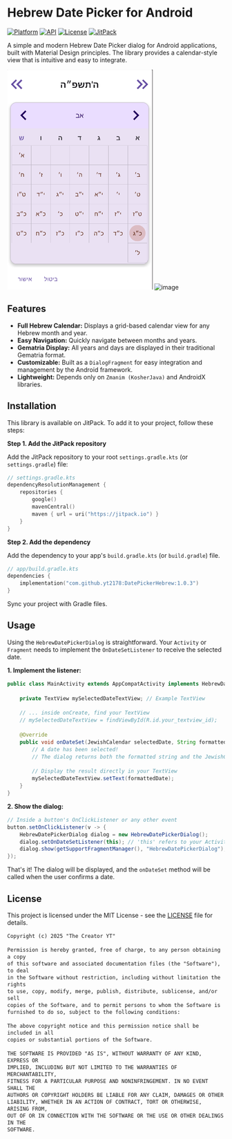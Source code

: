 # Hebrew Date Picker for Android

[![Platform](https://img.shields.io/badge/platform-Android-green.svg)](https://www.android.com)
[![API](https://img.shields.io/badge/API-19%2B-brightgreen.svg?style=flat)](https://android-arsenal.com/api?level=19)
[![License](https://img.shields.io/badge/License-MIT-blue.svg)](https://opensource.org/licenses/MIT)
[![JitPack](https://jitpack.io/v/yt2178/DatePickerHebrew.svg)](https://jitpack.io/#yt2178/DatePickerHebrew)

A simple and modern Hebrew Date Picker dialog for Android applications, built with Material Design principles. The library provides a calendar-style view that is intuitive and easy to integrate.

![HebrewDatePicker Screenshot](https://github.com/yt2178/DatePickerHebrew/blob/master/screenshot.png)
<img width="480" height="854" alt="image" src="https://github.com/user-attachments/assets/33bf8ad4-7834-41c1-89d4-f4064465108f" />


## Features

- **Full Hebrew Calendar:** Displays a grid-based calendar view for any Hebrew month and year.
- **Easy Navigation:** Quickly navigate between months and years.
- **Gematria Display:** All years and days are displayed in their traditional Gematria format.
- **Customizable:** Built as a `DialogFragment` for easy integration and management by the Android framework.
- **Lightweight:** Depends only on `Zmanim (KosherJava)` and AndroidX libraries.

## Installation

This library is available on JitPack. To add it to your project, follow these steps:

**Step 1. Add the JitPack repository**

Add the JitPack repository to your root `settings.gradle.kts` (or `settings.gradle`) file:

```kotlin
// settings.gradle.kts
dependencyResolutionManagement {
    repositories {
        google()
        mavenCentral()
        maven { url = uri("https://jitpack.io") }
    }
}
```

**Step 2. Add the dependency**

Add the dependency to your app's `build.gradle.kts` (or `build.gradle`) file. 

```kotlin
// app/build.gradle.kts
dependencies {
    implementation("com.github.yt2178:DatePickerHebrew:1.0.3")
}
```

Sync your project with Gradle files.

## Usage

Using the `HebrewDatePickerDialog` is straightforward. Your `Activity` or `Fragment` needs to implement the `OnDateSetListener` to receive the selected date.

**1. Implement the listener:**
```java
public class MainActivity extends AppCompatActivity implements HebrewDatePickerDialog.OnDateSetListener {
    
    private TextView mySelectedDateTextView; // Example TextView
    
    // ... inside onCreate, find your TextView
    // mySelectedDateTextView = findViewById(R.id.your_textview_id);

    @Override
    public void onDateSet(JewishCalendar selectedDate, String formattedDate) {
        // A date has been selected!
        // The dialog returns both the formatted string and the JewishCalendar object.
        
        // Display the result directly in your TextView
        mySelectedDateTextView.setText(formattedDate);
    }
}
```

**2. Show the dialog:**
```java
// Inside a button's OnClickListener or any other event
button.setOnClickListener(v -> {
    HebrewDatePickerDialog dialog = new HebrewDatePickerDialog();
    dialog.setOnDateSetListener(this); // 'this' refers to your Activity/Fragment
    dialog.show(getSupportFragmentManager(), "HebrewDatePickerDialog");
});
```

That's it! The dialog will be displayed, and the `onDateSet` method will be called when the user confirms a date.

## License

This project is licensed under the MIT License - see the [LICENSE](LICENSE) file for details.

```
Copyright (c) 2025 "The Creator YT"

Permission is hereby granted, free of charge, to any person obtaining a copy
of this software and associated documentation files (the "Software"), to deal
in the Software without restriction, including without limitation the rights
to use, copy, modify, merge, publish, distribute, sublicense, and/or sell
copies of the Software, and to permit persons to whom the Software is
furnished to do so, subject to the following conditions:

The above copyright notice and this permission notice shall be included in all
copies or substantial portions of the Software.

THE SOFTWARE IS PROVIDED "AS IS", WITHOUT WARRANTY OF ANY KIND, EXPRESS OR
IMPLIED, INCLUDING BUT NOT LIMITED TO THE WARRANTIES OF MERCHANTABILITY,
FITNESS FOR A PARTICULAR PURPOSE AND NONINFRINGEMENT. IN NO EVENT SHALL THE
AUTHORS OR COPYRIGHT HOLDERS BE LIABLE FOR ANY CLAIM, DAMAGES OR OTHER
LIABILITY, WHETHER IN AN ACTION OF CONTRACT, TORT OR OTHERWISE, ARISING FROM,
OUT OF OR IN CONNECTION WITH THE SOFTWARE OR THE USE OR OTHER DEALINGS IN THE
SOFTWARE.
```
